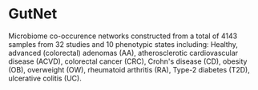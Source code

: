 # GutNet

Microbiome co-occurence networks constructed from a total of 4143 samples from 32 studies and 10 phenotypic states including: Healthy, advanced (colorectal) adenomas (AA), atherosclerotic cardiovascular disease (ACVD), colorectal cancer (CRC), Crohn's disease (CD), obesity (OB), overweight (OW), rheumatoid arthritis (RA), Type-2 diabetes (T2D), ulcerative colitis (UC).

